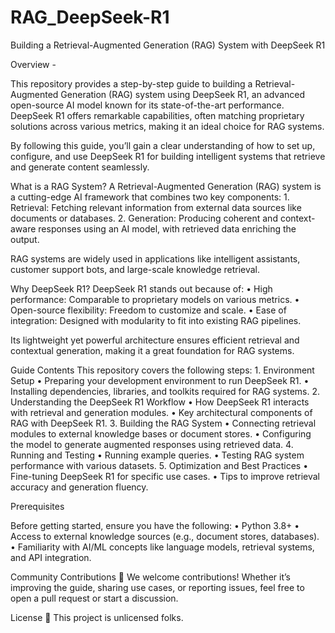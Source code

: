 # RAG_DeepSeek-R1
Building a Retrieval-Augmented Generation (RAG) System with DeepSeek R1

Overview -

This repository provides a step-by-step guide to building a Retrieval-Augmented Generation (RAG) system using DeepSeek R1, an advanced open-source AI model known for its state-of-the-art performance. DeepSeek R1 offers remarkable capabilities, often matching proprietary solutions across various metrics, making it an ideal choice for RAG systems.

By following this guide, you’ll gain a clear understanding of how to set up, configure, and use DeepSeek R1 for building intelligent systems that retrieve and generate content seamlessly.


What is a RAG System? 
A Retrieval-Augmented Generation (RAG) system is a cutting-edge AI framework that combines two key components:
	1.	Retrieval: Fetching relevant information from external data sources like documents or databases.
	2.	Generation: Producing coherent and context-aware responses using an AI model, with retrieved data enriching the output.

RAG systems are widely used in applications like intelligent assistants, customer support bots, and large-scale knowledge retrieval.


Why DeepSeek R1? 
DeepSeek R1 stands out because of:
	•	High performance: Comparable to proprietary models on various metrics.
	•	Open-source flexibility: Freedom to customize and scale.
	•	Ease of integration: Designed with modularity to fit into existing RAG pipelines.

Its lightweight yet powerful architecture ensures efficient retrieval and contextual generation, making it a great foundation for RAG systems.


Guide Contents 
This repository covers the following steps:
	1.	Environment Setup
	•	Preparing your development environment to run DeepSeek R1.
	•	Installing dependencies, libraries, and toolkits required for RAG systems.
	2.	Understanding the DeepSeek R1 Workflow
	•	How DeepSeek R1 interacts with retrieval and generation modules.
	•	Key architectural components of RAG with DeepSeek R1.
	3.	Building the RAG System
	•	Connecting retrieval modules to external knowledge bases or document stores.
	•	Configuring the model to generate augmented responses using retrieved data.
	4.	Running and Testing
	•	Running example queries.
	•	Testing RAG system performance with various datasets.
	5.	Optimization and Best Practices
	•	Fine-tuning DeepSeek R1 for specific use cases.
	•	Tips to improve retrieval accuracy and generation fluency.

Prerequisites 

Before getting started, ensure you have the following:
	•	Python 3.8+
	•	Access to external knowledge sources (e.g., document stores, databases).
	•	Familiarity with AI/ML concepts like language models, retrieval systems, and API integration.



Community Contributions 💬
We welcome contributions! Whether it’s improving the guide, sharing use cases, or reporting issues, feel free to open a pull request or start a discussion.


License 📝
This project is unlicensed folks.
